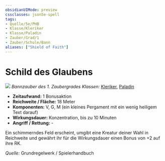 ```yaml
---
obsidianUIMode: preview
cssclasses: json5e-spell
tags:
- Quelle/5e/PHB
- Klasse/Kleriker
- Klasse/Paladin
- Zauber/Grad/1
- Zauber/Schule/Bann
aliases: ["Shield of Faith"]
---
```

# Schild des Glaubens
![](../../../99%20-%20Setup/Files/Bildersammlung/Symbolik/Bannzauber.webp#token)
*Bannzauber des 1. Zaubergrades*
*Klassen:* [Kleriker](../Charakteroptionen/Klassen/Kleriker.md), [Paladin](../Charakteroptionen/Klassen/Paladin.md)

- **Zeitaufwand:** 1 Bonusaktion
- **Reichweite / Fläche:** 18 Meter
- **Komponenten:** V, G, M (ein kleines Pergament mit ein wenig heiligem Text darauf)
- **Wirkungsdauer:** Konzentration, bis zu 10 Minuten
- **Angriff / Rettung:** -

Ein schimmerndes Feld erscheint, umgibt eine Kreatur deiner Wahl in Reichweite und gewährt ihr für die Wirkungsdauer einen Bonus von +2 auf ihre RK.

 *Quelle:* Grundregelwerk / Spielerhandbuch